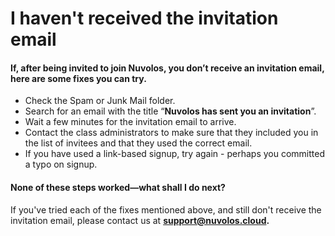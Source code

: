 # I haven't received the invitation email

#### 

#### If, after being invited to join Nuvolos, you don’t receive an invitation email, here are some fixes you can try.

* Check the Spam or Junk Mail folder. 
* Search for an email with the title “**Nuvolos has sent you an invitation**”. 
* Wait a few minutes for the invitation email to arrive. 
* Contact the class administrators to make sure that they included you in the list of invitees and that they used the correct email. 
* If you have used a link-based signup, try again - perhaps you committed a typo on signup.

#### None of these steps worked—what shall I do next?

If you've tried each of the fixes mentioned above, and still don't receive the invitation email, please contact us at [**support@nuvolos.cloud**](mailto:support@nuvolos.cloud)**.**

